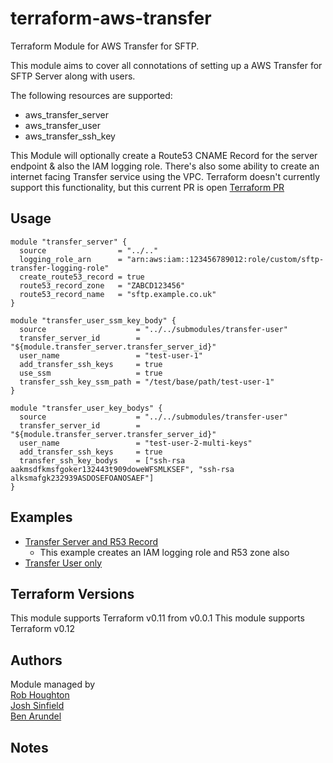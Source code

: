 # terraform-aws-transfer
Terraform Module for AWS Transfer for SFTP.  

This module aims to cover all connotations of setting up a AWS Transfer for SFTP Server along with users. 

The following resources are supported:
* aws_transfer_server
* aws_transfer_user
* aws_transfer_ssh_key

This Module will optionally create a Route53 CNAME Record for the server endpoint & also the IAM logging role. There's also some ability to create an internet facing Transfer service using the VPC.
Terraform doesn't currently support this functionality, but this current PR is open [Terraform PR]("https://github.com/terraform-providers/terraform-provider-aws/pull/11751)


## Usage
```hcl-terraform
module "transfer_server" {
  source                = "../.."
  logging_role_arn      = "arn:aws:iam::123456789012:role/custom/sftp-transfer-logging-role"
  create_route53_record = true
  route53_record_zone   = "ZABCD123456"
  route53_record_name   = "sftp.example.co.uk"
}

module "transfer_user_ssm_key_body" {
  source                    = "../../submodules/transfer-user"
  transfer_server_id        = "${module.transfer_server.transfer_server_id}"
  user_name                 = "test-user-1"
  add_transfer_ssh_keys     = true
  use_ssm                   = true
  transfer_ssh_key_ssm_path = "/test/base/path/test-user-1"
}

module "transfer_user_key_bodys" {
  source                    = "../../submodules/transfer-user"
  transfer_server_id        = "${module.transfer_server.transfer_server_id}"
  user_name                 = "test-user-2-multi-keys"
  add_transfer_ssh_keys     = true
  transfer_ssh_key_bodys    = ["ssh-rsa aakmsdfkmsfgoker132443t909doweWFSMLKSEF", "ssh-rsa alksmafgk232939ASDOSEFOANOSAEF"]
}

```


## Examples
- [Transfer Server and R53 Record](https://github.com/BorisLabs/terraform-aws-transfer/tree/master/examples/server-and-r53)
    * This example creates an IAM logging role and R53 zone also
- [Transfer User only](https://github.com/BorisLabs/terraform-aws-transfer/tree/master/examples/transfer-user-only)


## Terraform Versions
This module supports Terraform v0.11 from v0.0.1
This module supports Terraform v0.12

## Authors
Module managed by  
[Rob Houghton](https://github.com/ALLFIVE)  
[Josh Sinfield](https://github.com/JoshiiSinfield)  
[Ben Arundel](https://github.com/barundel)

## Notes

